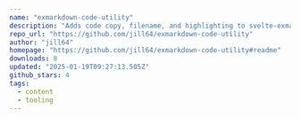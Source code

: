 ```yaml
---
name: "exmarkdown-code-utility"
description: "Adds code copy, filename, and highlighting to svelte-exmarkdown."
repo_url: "https://github.com/jill64/exmarkdown-code-utility"
author: "jill64"
homepage: "https://github.com/jill64/exmarkdown-code-utility#readme"
downloads: 8
updated: "2025-01-19T09:27:13.505Z"
github_stars: 4
tags: 
  - content
  - tooling
---
```

